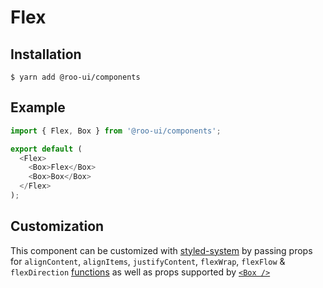 # Flex

<!-- STORY -->

## Installation

```shell
$ yarn add @roo-ui/components
```

## Example

```js
import { Flex, Box } from '@roo-ui/components';

export default (
  <Flex>
    <Box>Flex</Box>
    <Box>Box</Box>
  </Flex>
);
```

## Customization

This component can be customized with [styled-system](https://jxnblk.com/styled-system/) by passing props for `alignContent`, `alignItems`, `justifyContent`, `flexWrap`, `flexFlow` & `flexDirection` [functions](https://github.com/jxnblk/styled-system/blob/v2.2.5/README.md#table-of-style-props)
as well as props supported by [`<Box />`](../Box/README.md)
